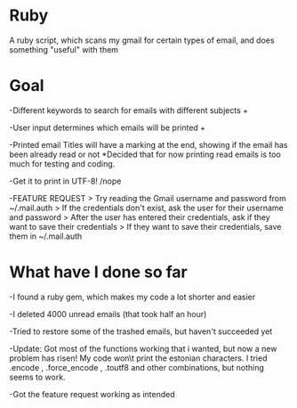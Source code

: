 # Ruby
A ruby script, which scans my gmail for certain types of email, and does something "useful" with them


# Goal


-Different keywords to search for emails with different subjects +

-User input determines which emails will be printed +

-Printed email Titles will have a marking at the end, showing if the email has been already read or not
              *Decided that for now printing read emails is too much for testing and coding. 

-Get it to print in UTF-8! /nope

-FEATURE REQUEST
              > Try reading the Gmail username and password from ~/.mail.auth
              > If the credentials don't exist, ask the user for their username and password
              > After the user has entered their credentials, ask if they want to save their credentials
              > If they want to save their credentials, save them in ~/.mail.auth

# What have I done so far


-I found a ruby gem, which makes my code a lot shorter and easier

-I deleted 4000 unread emails (that took half an hour)

-Tried to restore some of the trashed emails, but haven't succeeded yet

-Update: Got most of the functions working that i wanted, but now a new problem has risen! My code won\t print the estonian characters. I tried .encode , .force_encode , .toutf8 and other combinations, but nothing seems to work.

-Got the feature request working as intended
